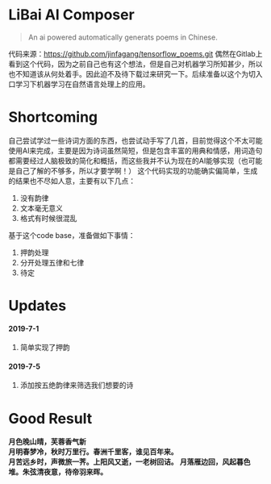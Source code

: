 # LiBai AI Composer

> An ai powered automatically generats poems in Chinese.

代码来源：https://github.com/jinfagang/tensorflow_poems.git
偶然在Gitlab上看到这个代码，因为之前自己也有这个想法，但是自己对机器学习所知甚少，所以也不知道该从何处着手。因此迫不及待下载过来研究一下。后续准备以这个为切入口学习下机器学习在自然语言处理上的应用。

# Shortcoming
自己尝试学过一些诗词方面的东西，也尝试动手写了几首，目前觉得这个不太可能使用AI来完成，主要是因为诗词虽然简短，但是包含丰富的用典和情感，用词造句都需要经过人脑极致的简化和概括，而这些我并不认为现在的AI能够实现（也可能是自己了解的不够多，所以才要学啊！）
这个代码实现的功能确实偏简单，生成的结果也不尽如人意，主要有以下几点：
1. 没有韵律
2. 文本毫无意义
3. 格式有时候很混乱

基于这个code base，准备做如下事情：
1. 押韵处理
2. 分开处理五律和七律
3. 待定

# Updates

#### 2019-7-1
1. 简单实现了押韵

#### 2019-7-5
1. 添加按五绝韵律来筛选我们想要的诗


# Good Result

**月色晚山晴，芙蓉香气新**   
**月明春梦冷，秋时万里行。春洲千里客，谁见百年来。**  
**月苦远乡时，声微旅一荠。上阳风又逝，一老树回诘。**
**月落雁边回，风起暮色堆。朱弦清夜意，待帝羽来晖。**
